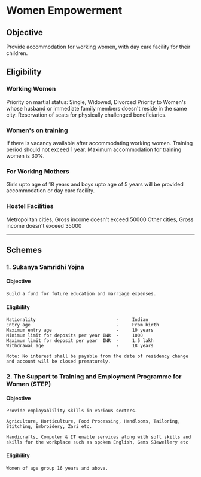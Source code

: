 # Women Empowerment

## Objective
Provide accommodation for working women, with day care facility for their children.

## Eligibility
### Working Women
Priority on martial status: Single, Widowed, Divorced
Priority to Women's whose husband or immediate family members doesn't reside in the same city.
Reservation of seats for physically challenged beneficiaries.

### Women's on training
If there is vacancy available after accommodating working women.
Training period should not exceed 1 year.
Maximum accommodation for training women is 30%.

### For Working Mothers
Girls upto age of 18 years and boys upto age of 5 years will be provided accommodation or day care facility.

### Hostel Facilities
Metropolitan cities, Gross income doesn't exceed 50000
Other cities, Gross income doesn't exceed 35000

---

## Schemes

### 1. Sukanya Samridhi Yojna

#### Objective
```
Build a fund for future education and marriage expenses.
```

#### Eligibility
```
Nationality                              -     Indian
Entry age	                             -     From birth
Maximum entry age	                     -     10 years
Minimum limit for deposits per year	INR  -     1000
Maximum limit for deposit per year	INR  -     1.5 lakh
Withdrawal age	                         -     18 years

Note: No interest shall be payable from the date of residency change and account will be closed prematurely.
```

### 2. The Support to Training and Employment Programme for Women (STEP)
#### Objective
```
Provide employablility skills in various sectors.

Agriculture, Horticulture, Food Processing, Handlooms, Tailoring, Stitching, Embroidery, Zari etc.

Handicrafts, Computer & IT enable services along with soft skills and skills for the workplace such as spoken English, Gems &Jewellery etc
```

#### Eligibility
```
Women of age group 16 years and above.
```

